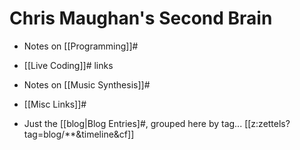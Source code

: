 # Chris Maughan's Second Brain

- Notes on [[Programming]]#
- [[Live Coding]]# links
- Notes on [[Music Synthesis]]#
- [[Misc Links]]#

- Just the [[blog|Blog Entries]#, grouped here by tag...
[[z:zettels?tag=blog/**&timeline&cf]]
<section id="subscriptionLinks"></section>

